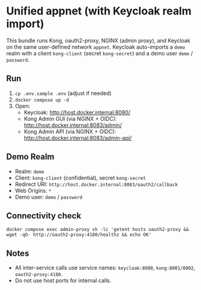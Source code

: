 # Unified appnet (with Keycloak realm import)

This bundle runs Kong, oauth2-proxy, NGINX (admin proxy), and Keycloak on the same
user-defined network `appnet`. Keycloak auto-imports a `demo` realm with a client
`kong-client` (secret `kong-secret`) and a demo user `demo` / `password`.

## Run
1. `cp .env.sample .env` (adjust if needed)
2. `docker compose up -d`
3. Open:
   - Keycloak: http://host.docker.internal:8080/
   - Kong Admin GUI (via NGINX + OIDC): http://host.docker.internal:8083/admin/
   - Kong Admin API (via NGINX + OIDC): http://host.docker.internal:8083/admin-api/

## Demo Realm
- Realm: `demo`
- Client: `kong-client` (confidential), secret `kong-secret`
- Redirect URI: `http://host.docker.internal:8083/oauth2/callback`
- Web Origins: `*`
- Demo user: `demo` / `password`

## Connectivity check
```
docker compose exec admin-proxy sh -lc 'getent hosts oauth2-proxy && wget -qO- http://oauth2-proxy:4180/healthz && echo OK'
```

## Notes
- All inter-service calls use service names: `keycloak:8080`, `kong:8001/8002`, `oauth2-proxy:4180`.
- Do not use host ports for internal calls.

